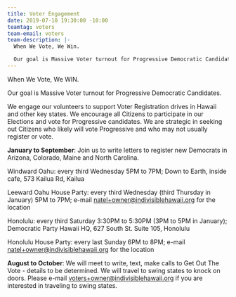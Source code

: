 ```yaml
---
title: Voter Engagement
date: 2019-07-10 19:30:00 -10:00
teamtag: voters
team-email: voters
team-description: |-
  When We Vote, We Win.

  Our goal is Massive Voter turnout for Progressive Democratic Candidates.
---
```


When We Vote, We WIN.

Our goal is Massive Voter turnout for Progressive Democratic Candidates.

We engage our volunteers to support Voter Registration drives in Hawaii and other key states. We encourage all Citizens to participate in our Elections and vote for Progressive candidates. We are strategic in seeking out Citizens who likely will vote Progressive and who may not usually register or vote.

**January to September**: Join us to write letters to register new Democrats in Arizona, Colorado, Maine and North Carolina. 

Windward Oahu: every third Wednesday 5PM to 7PM; 
               Down to Earth, inside cafe, 573 Kailua Rd, Kailua

Leeward Oahu House Party: every third Wednesday (third Thursday in January) 5PM to 7PM;
                          e-mail natel+owner@indivisiblehawaii.org for the location

Honolulu: every third Saturday 3:30PM to 5:30PM (3PM to 5PM in January); 
          Democratic Party Hawaii HQ, 627 South St. Suite 105, Honolulu

Honolulu House Party: every last Sunday 6PM to 8PM; 
                      e-mail natel+owner@indivisiblehawaii.org for the location


**August to October**: We will meet to write, text, make calls to Get Out The Vote - details to be determined. We will travel to swing states to knock on doors.  Please e-mail voters+owner@indivisiblehawaii.org if you are interested in traveling to swing states.